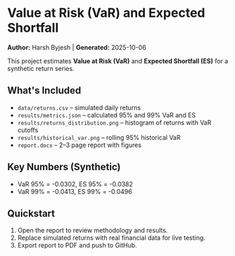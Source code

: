 # Value at Risk (VaR) and Expected Shortfall 

**Author:** Harsh Byjesh | **Generated:** 2025-10-06

This project estimates **Value at Risk (VaR)** and **Expected Shortfall (ES)** for a synthetic return series.

## What's Included
- `data/returns.csv` – simulated daily returns
- `results/metrics.json` – calculated 95% and 99% VaR and ES
- `results/returns_distribution.png` – histogram of returns with VaR cutoffs
- `results/historical_var.png` – rolling 95% historical VaR
- `report.docx` – 2–3 page report with figures

## Key Numbers (Synthetic)
- VaR 95% = -0.0302, ES 95% = -0.0382
- VaR 99% = -0.0413, ES 99% = -0.0496

## Quickstart
1. Open the report to review methodology and results.
2. Replace simulated returns with real financial data for live testing.
3. Export report to PDF and push to GitHub.
